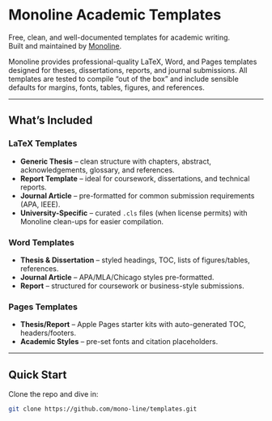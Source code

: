 # Monoline Academic Templates

Free, clean, and well-documented templates for academic writing.  
Built and maintained by [Monoline](https://monoline.io).

Monoline provides professional-quality LaTeX, Word, and Pages templates designed
for theses, dissertations, reports, and journal submissions. All templates are
tested to compile “out of the box” and include sensible defaults for margins,
fonts, tables, figures, and references.

---

## What’s Included

### LaTeX Templates
- **Generic Thesis** – clean structure with chapters, abstract, acknowledgements,
  glossary, and references.
- **Report Template** – ideal for coursework, dissertations, and technical reports.
- **Journal Article** – pre-formatted for common submission requirements (APA, IEEE).
- **University-Specific** – curated `.cls` files (when license permits) with Monoline
  clean-ups for easier compilation.

### Word Templates
- **Thesis & Dissertation** – styled headings, TOC, lists of figures/tables, references.
- **Journal Article** – APA/MLA/Chicago styles pre-formatted.
- **Report** – structured for coursework or business-style submissions.

### Pages Templates
- **Thesis/Report** – Apple Pages starter kits with auto-generated TOC, headers/footers.
- **Academic Styles** – pre-set fonts and citation placeholders.

---

## Quick Start

Clone the repo and dive in:

```bash
git clone https://github.com/mono-line/templates.git

